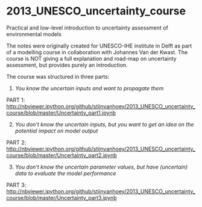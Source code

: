 # 2013_UNESCO_uncertainty_course
Practical and low-level introduction to uncertainty assessment of environmental models

The notes were originally created for UNESCO-IHE institute in Delft as part of a modelling course in collaboration with Johannes Van der Kwast. The course is NOT giving a full explanation and road-map on uncertainty assessment, but provides purely an introduction.

The course was structured in three parts:

1. *You know the uncertain inputs and want to propagate them*
  
  PART 1: http://nbviewer.ipython.org/github/stijnvanhoey/2013_UNESCO_uncertainty_course/blob/master/Uncertainty_part1.ipynb

2. *You don't know the uncertain inputs, but you want to get an idea on the potential impact on model output*
  
  PART 2: http://nbviewer.ipython.org/github/stijnvanhoey/2013_UNESCO_uncertainty_course/blob/master/Uncertainty_part2.ipynb

3. *You don't know the uncertain parameter values, but have (uncertain) data to evaluate the model performance*
  
  PART 3: http://nbviewer.ipython.org/github/stijnvanhoey/2013_UNESCO_uncertainty_course/blob/master/Uncertainty_part3.ipynb
